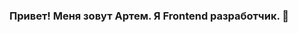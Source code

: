 ### Привет! Меня зовут Артем. Я Frontend разработчик. 👋

<!--
**artfront5/artfront5** is a ✨ _special_ ✨ repository because its `README.md` (this file) appears on your GitHub profile.

Here are some ideas to get you started:

- 🔭 I’m currently working on ...
- 🌱 I’m currently learning ...
- 👯 I’m looking to collaborate on ...
- 🤔 I’m looking for help with ...
- 💬 Ask me about ...
- 📫 Связаться со мной: https://t.me/artch05 art4front@gmail.com
- 😄 Pronouns: ...
- ⚡ Fun fact: ...
-->
